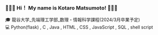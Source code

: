 ### 👋👋👋 Hi！ My name is Kotaro Matsumoto! 👋👋👋

:mortar_board: 龍谷大学_先端理工学部_数理・情報科学課程(2024/3月卒業予定)  
:computer: Python(flask) , C , Java , HTML , CSS , JavaScript , SQL , shell script
